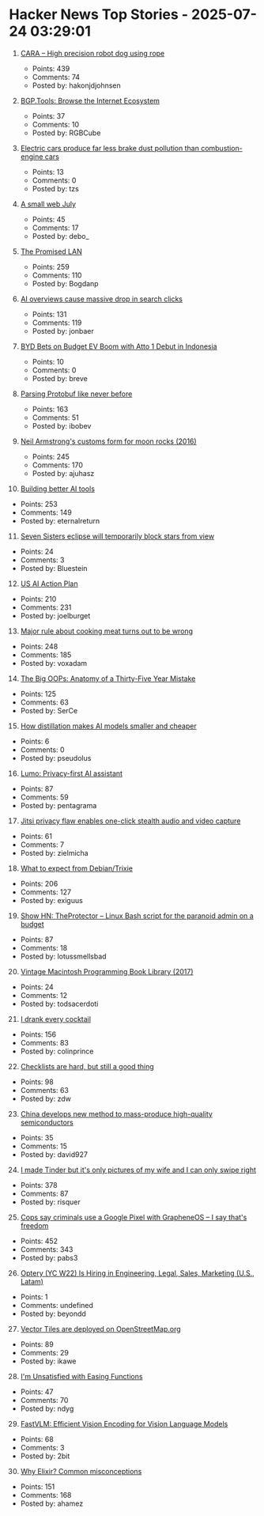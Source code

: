 # Hacker News Top Stories - 2025-07-24 03:29:01

1. [CARA – High precision robot dog using rope](https://www.aaedmusa.com/projects/cara)
   - Points: 439
   - Comments: 74
   - Posted by: hakonjdjohnsen

2. [BGP.Tools: Browse the Internet Ecosystem](https://bgp.tools/)
   - Points: 37
   - Comments: 10
   - Posted by: RGBCube

3. [Electric cars produce far less brake dust pollution than combustion-engine cars](https://modernengineeringmarvels.com/2025/07/22/surprising-science-how-electric-cars-quietly-transform-urban-air/)
   - Points: 13
   - Comments: 0
   - Posted by: tzs

4. [A small web July](https://smallcypress.bearblog.dev/a-small-web-july/)
   - Points: 45
   - Comments: 17
   - Posted by: debo_

5. [The Promised LAN](https://tpl.house/)
   - Points: 259
   - Comments: 110
   - Posted by: Bogdanp

6. [AI overviews cause massive drop in search clicks](https://arstechnica.com/ai/2025/07/research-shows-google-ai-overviews-reduce-website-clicks-by-almost-half/)
   - Points: 131
   - Comments: 119
   - Posted by: jonbaer

7. [BYD Bets on Budget EV Boom with Atto 1 Debut in Indonesia](https://jakartaglobe.id/business/byd-bets-on-budget-ev-boom-with-atto-1-debut-in-indonesia)
   - Points: 10
   - Comments: 0
   - Posted by: breve

8. [Parsing Protobuf like never before](https://mcyoung.xyz/2025/07/16/hyperpb/)
   - Points: 163
   - Comments: 51
   - Posted by: ibobev

9. [Neil Armstrong's customs form for moon rocks (2016)](https://magazine.uc.edu/editors_picks/recent_features/armstrong/moonrocks.html)
   - Points: 245
   - Comments: 170
   - Posted by: ajuhasz

10. [Building better AI tools](https://hazelweakly.me/blog/stop-building-ai-tools-backwards/)
   - Points: 253
   - Comments: 149
   - Posted by: eternalreturn

11. [Seven Sisters eclipse will temporarily block stars from view](https://www.discovermagazine.com/the-sciences/the-seven-sisters-eclipse-will-temporarily-block-stars-from-view)
   - Points: 24
   - Comments: 3
   - Posted by: Bluestein

12. [US AI Action Plan](https://www.ai.gov/action-plan)
   - Points: 210
   - Comments: 231
   - Posted by: joelburget

13. [Major rule about cooking meat turns out to be wrong](https://www.seriouseats.com/meat-resting-science-11776272)
   - Points: 248
   - Comments: 185
   - Posted by: voxadam

14. [The Big OOPs: Anatomy of a Thirty-Five Year Mistake](https://www.computerenhance.com/p/the-big-oops-anatomy-of-a-thirty)
   - Points: 125
   - Comments: 63
   - Posted by: SerCe

15. [How distillation makes AI models smaller and cheaper](https://www.quantamagazine.org/how-distillation-makes-ai-models-smaller-and-cheaper-20250718/)
   - Points: 6
   - Comments: 0
   - Posted by: pseudolus

16. [Lumo: Privacy-first AI assistant](https://proton.me/blog/lumo-ai)
   - Points: 87
   - Comments: 59
   - Posted by: pentagrama

17. [Jitsi privacy flaw enables one-click stealth audio and video capture](https://zimzi.substack.com/p/jitsi-privacy-flaw-that-enables-one)
   - Points: 61
   - Comments: 7
   - Posted by: zielmicha

18. [What to expect from Debian/Trixie](https://michael-prokop.at/blog/2025/07/20/what-to-expect-from-debian-trixie-newintrixie/)
   - Points: 206
   - Comments: 127
   - Posted by: exiguus

19. [Show HN: TheProtector – Linux Bash script for the paranoid admin on a budget](https://github.com/IHATEGIVINGAUSERNAME/theProtector)
   - Points: 87
   - Comments: 18
   - Posted by: lotussmellsbad

20. [Vintage Macintosh Programming Book Library (2017)](https://vintageapple.org/macprogramming/index_year.html)
   - Points: 24
   - Comments: 12
   - Posted by: todsacerdoti

21. [I drank every cocktail](https://aaronson.org/blog/i-drank-every-cocktail)
   - Points: 156
   - Comments: 83
   - Posted by: colinprince

22. [Checklists are hard, but still a good thing](https://utcc.utoronto.ca/~cks/space/blog/sysadmin/ChecklistsAreHardButGood)
   - Points: 98
   - Comments: 63
   - Posted by: zdw

23. [China develops new method to mass-produce high-quality semiconductors](https://news.cgtn.com/news/2025-07-19/China-develops-new-method-to-mass-produce-high-quality-semiconductors-1F8iTEyEwVi/p.html)
   - Points: 35
   - Comments: 15
   - Posted by: david927

24. [I made Tinder but it's only pictures of my wife and I can only swipe right](https://trytender.app/)
   - Points: 378
   - Comments: 87
   - Posted by: risquer

25. [Cops say criminals use a Google Pixel with GrapheneOS – I say that's freedom](https://www.androidauthority.com/why-i-use-grapheneos-on-pixel-3575477/)
   - Points: 452
   - Comments: 343
   - Posted by: pabs3

26. [Optery (YC W22) Is Hiring in Engineering, Legal, Sales, Marketing (U.S., Latam)](https://www.optery.com/careers/)
   - Points: 1
   - Comments: undefined
   - Posted by: beyondd

27. [Vector Tiles are deployed on OpenStreetMap.org](https://blog.openstreetmap.org/2025/07/22/vector-tiles-are-deployed-on-openstreetmap-org/)
   - Points: 89
   - Comments: 29
   - Posted by: ikawe

28. [I'm Unsatisfied with Easing Functions](https://www.davepagurek.com/blog/easing-functions/)
   - Points: 47
   - Comments: 70
   - Posted by: ndyg

29. [FastVLM: Efficient Vision Encoding for Vision Language Models](https://machinelearning.apple.com/research/fast-vision-language-models)
   - Points: 68
   - Comments: 3
   - Posted by: 2bit

30. [Why Elixir? Common misconceptions](https://matthewsinclair.com/blog/0181-why-elixir)
   - Points: 151
   - Comments: 168
   - Posted by: ahamez

